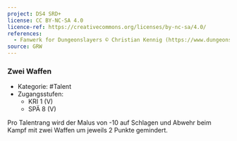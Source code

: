 ```yaml
---
project: DS4 SRD+
license: CC BY-NC-SA 4.0
licence-ref: https://creativecommons.org/licenses/by-nc-sa/4.0/
references: 
  - Fanwerk for Dungeonslayers © Christian Kennig (https://www.dungeonslayers.net/)
source: GRW
---
```


### Zwei Waffen

- Kategorie: #Talent
- Zugangsstufen:
  - KRI 1 (V)
  - SPÄ 8 (V)

Pro Talentrang wird der Malus von -10 auf Schlagen und Abwehr beim Kampf mit zwei Waffen um jeweils 2 Punkte gemindert.

